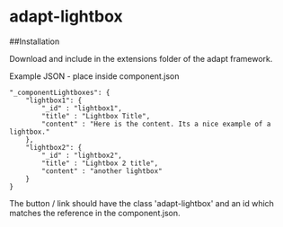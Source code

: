 # adapt-lightbox 

##Installation

Download and include in the extensions folder of the adapt framework. 

Example JSON - place inside component.json
```
"_componentLightboxes": {
    "lightbox1": {
        "_id" : "lightbox1",
        "title" : "Lightbox Title",
        "content" : "Here is the content. Its a nice example of a lightbox."
    },
    "lightbox2": {
        "_id" : "lightbox2",
        "title" : "Lightbox 2 title",
        "content" : "another lightbox"
    }
}
```

The button / link should have the class 'adapt-lightbox' and an id which matches the reference in the component.json.

